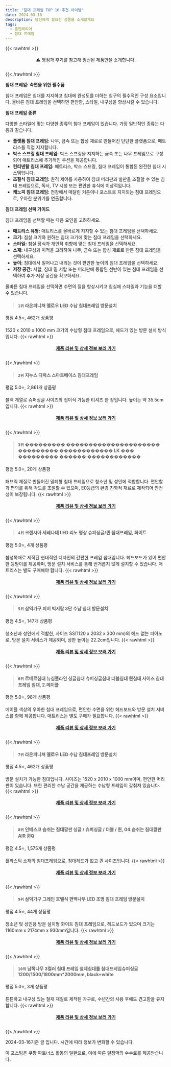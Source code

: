```yaml
---
title: "침대 프레임 TOP 10 추천 아이템"
date: 2024-03-16
description: 당신에게 필요한 상품을 소개할게요
tags:
  - 홈인테리어
  - 침대 프레임
---
```

{{< rawhtml >}}<div class="toc" style="text-align: center; height: 50px; line-height: 2;">  <p>⚠️ 평점과 후기를 참고해 엄선된 제품만을 소개합니다.<br></p></div> {{< /rawhtml >}}

**침대 프레임: 숙면을 위한 필수품**

침대 프레임은 침대를 지지하고 침대에 완성도를 더하는 침구의 필수적인 구성 요소입니다. 올바른 침대 프레임을 선택하면 편안함, 스타일, 내구성을 향상시킬 수 있습니다.

**침대 프레임 종류**

다양한 스타일에 맞는 다양한 종류의 침대 프레임이 있습니다. 가장 일반적인 종류는 다음과 같습니다.

* **플랫폼 침대 프레임:** 나무, 금속 또는 합성 재료로 만들어진 단단한 플랫폼으로, 매트리스를 직접 지지합니다.
* **박스 스프링 침대 프레임:** 박스 스프링을 지지하는 금속 또는 나무 프레임으로 구성되어 매트리스에 추가적인 쿠션을 제공합니다.
* **컨티넨탈 침대 프레임:** 매트리스, 박스 스프링, 침대 프레임이 통합된 완전한 침대 시스템입니다.
* **조절식 침대 프레임:** 원격 제어를 사용하여 침대 머리판과 발판을 조절할 수 있는 침대 프레임으로, 독서, TV 시청 또는 편안한 휴식에 이상적입니다.
* **캐노피 침대 프레임:** 천장에서 매달린 커튼이나 포스트로 지지되는 침대 프레임으로, 우아한 분위기를 연출합니다.

**침대 프레임 선택 가이드**

침대 프레임을 선택할 때는 다음 요인을 고려하세요.

* **매트리스 유형:** 매트리스를 올바르게 지지할 수 있는 침대 프레임을 선택하세요.
* **크기:** 침실 크기와 원하는 침대 크기에 맞는 침대 프레임을 선택하세요.
* **스타일:** 침실 장식과 개인적 취향에 맞는 침대 프레임을 선택하세요.
* **소재:** 내구성과 미적을 고려하여 나무, 금속 또는 합성 재료로 만든 침대 프레임을 선택하세요.
* **높이:** 침대에서 일어나고 내리는 것이 편안한 높이의 침대 프레임을 선택하세요.
* **저장 공간:** 서랍, 침대 밑 서랍 또는 머리판에 통합된 선반이 있는 침대 프레임을 선택하여 추가 저장 공간을 확보하세요.

올바른 침대 프레임을 선택하면 수면의 질을 향상시키고 침실에 스타일과 기능을 더할 수 있습니다.


>#### `1위` 라온퍼니쳐 멜로우 LED 수납 침대프레임 방문설치
평점 4.5⭐, 462개 상품평

1520 x 2010 x 1000 mm 크기의 수납형 침대 프레임으로, 헤드가 있는 방문 설치 방식입니다.
{{< rawhtml >}}<div class="toc" style="text-align: center; height: 50px; line-height: 2;"><p><b><a href="https://link.coupang.com/re/AFFSDP?lptag=AF5033054&pageKey=7225166007&itemId=18319571113&vendorItemId=85464365480&traceid=V0-153-319d211ed4fda4b4&requestid=20240316172923042091878721&token=31850C%7CMIXED">제품 리뷰 및 상세 정보 보러 가기</a></b><br></p> </div>{{< /rawhtml >}}

>#### `2위` 지누스 디럭스 스마트베이스 침대프레임
평점 5.0⭐, 2,861개 상품평

블랙 계열로 슈퍼싱글 사이즈의 접이식 가능한 티셔츠 한 장입니다. 높이는 약 35.5cm입니다.
{{< rawhtml >}}<div class="toc" style="text-align: center; height: 50px; line-height: 2;"><p><b><a href="https://link.coupang.com/re/AFFSDP?lptag=AF5033054&pageKey=5232886821&itemId=2053878889&vendorItemId=70053178137&traceid=V0-153-1faad950f61b9a26&requestid=20240316172923042091878721&token=31850C%7CMIXED">제품 리뷰 및 상세 정보 보러 가기</a></b><br></p> </div>{{< /rawhtml >}}

>#### `3위` ��������� ��������������������� ��������� ������������ LK ��� ��������� ������ ������������
평점 5.0⭐, 20개 상품평

패브릭 재질로 만들어진 밀폐형 침대 프레임으로 청소년 및 성인에 적합합니다. 편안함과 편의를 위해 각도를 조절할 수 있으며, E0등급의 환경 친화적 재료로 제작되어 안전성이 보장됩니다.
{{< rawhtml >}}<div class="toc" style="text-align: center; height: 50px; line-height: 2;"><p><b><a href="https://link.coupang.com/re/AFFSDP?lptag=AF5033054&pageKey=7385186691&itemId=19081770858&vendorItemId=86204112140&traceid=V0-153-7c3acaf3d1d1b4bb&clickBeacon=eNd5JJK1at921h7zePuQSU6qsSSDy6hu8YUeD03DT9fir_d0NK80_frNubnqjps5t4lU3RxcBeRvhcTrJuyT8Pt2eNG2mWmQtN2N8bh-O-MQ0z_OeGkzUldIC6uqkCQDKzv1lzsDz2mfHHWAbZ_aXxDmzHpmD81BQ0awWMAB_wIfXBA0vH41pJQTv14Z4Zcf0VqhEH2ugTYpV7tvPMS8OTVUbHGI0cqBuY0ENjR8tCn9gg6EzeAqGPvWMpS6Cof3nnihJsC2or5nBLVB7UZA70mj2Bsrg10YRI2uOMr2C_6vtdIoRv6wdGOkhw0XuwslftSAQ6fjVwiItAfxHkPO-peNd_lHczmF3MaUggoXdCiG0eQgCK94TGnJV60RbvLBCounKUM26S-z3nMelwFVA3kS_t8pb9LOYJ3mN_RhqK1qXQBsxcUmoCV0vROvHojVfEWr1WeKMluVmQ-e05ijn28uJJfe-D_7Y7RYjFeif3VxyWcSgIotPVtKKC7Ko08dxmzCbC-TunH_iB50gczH8pUcCOlyulU9mBsVhYEz3HRy9QtkNBygVdYc8vVh8DhbuekhITOivGMyoO_1FJQqZQgypTZfEMGhMfyCYyG-2ZVr-S2-5pPFAGDvb3DctCGRTAinMHS0oQYy75Nc9pBbyh516QE9i5mTu5VYuDWB7jV3vJlz-pctvic0nXjcnHwl75QlAkLIiA25h9NqnNwGBGsKZoURkN-kjcWGeWWSvoRNrN1YUhHeoAMCZaMHOl2oX9sqIotL_13F844zhxu0OvAaxGKYGxKomfRlIc2u9hMUEjtbSdr6XKc0AXXKIoYEMq1IXqav-QarjJMZ9Z_eAL1mzYCLRQMI6xc6YUDubee1yFJ0e0TDgbInYIuhLzk41Z63FgCBUdYAtty0KYiUzUSntdoFqr3xlAnk9y2qvwn_Jqg7Vi6NGfY%3D&requestid=20240316172923042091878721&token=31850C%7CMIXED">제품 리뷰 및 상세 정보 보러 가기</a></b><br></p> </div>{{< /rawhtml >}}

>#### `4위` 크렌시아 세레나데 LED 리노 평상 슈퍼싱글/퀸 침대프레임, 화이트
평점 5.0⭐, 4개 상품평

합성목재로 제작된 현대적인 디자인의 간편한 프레임 침대입니다. 헤드보드가 있어 편안한 등받이를 제공하며, 방문 설치 서비스를 통해 번거롭지 않게 설치할 수 있습니다. 매트리스는 별도 구매해야 합니다.
{{< rawhtml >}}<div class="toc" style="text-align: center; height: 50px; line-height: 2;"><p><b><a href="https://link.coupang.com/re/AFFSDP?lptag=AF5033054&pageKey=7677932288&itemId=20499931574&vendorItemId=87441451102&traceid=V0-153-73a74006fbbd12cd&clickBeacon=yFaHVaRHAHb625_AyFMUjrC4o5kO0-lIr2o7xeDxA_MKgRpnTKK4j9ZZ2nSgMLzSGAWebWl0YwrIYWrlnCvk1_evfruUeF-9JUimDfgxlu2fH2Wu5msHIkQIujLjvP2-bTUcToz5fl61Yw_KAlWCQ4DTTPvLRQDP0wD_5fK-AGHe1O0VvY7YKiLuLr5J7hg4MB0L4UFwz15eaPGhJDyTgf0ubxBEj7CKtfjUcWkP7qDv2NrTA8mprOcW8T1jg376hDPr3Vziz1RktSJ-QRj8Yr7Go9GP691Z5gCLqskgMplYz4qwzn0QlPBCSf5-_jDy7reGJrmOZ6iK_TG9wvwlPIZnJWAd4HnZ_bkDx14zvl9yPM2to4vB2n3D5YKA4WsUmkvzZReMgn7KCVAHMuTtTZTYJZjK7xadCMYXkUtV0kUBcG8o18NWzw7vzyPM_JNo2CTCXPglyUMAdL2JvRYHxIBz9fKctSy5Ky5mFjDZDcF3v8ijeOIEVKChTtvDKA6IWLVTkOd25glULCUHjyEQ7nRxunRn_vfe3JhNcxMMBaTNeTO5Krl-CSLEFK-jMVejq8r3tXKYGXq7u-YBc7BW_oqrZLoWaPVIEd_AN25rn2eIs_WGm92teRexHm_zJA8FBMtocLaZl0f30S5uHBIwIa-yNVOIl-mwS2ErkF8cW71VD_Us0HLnKRIqGBW10GIJknKxv-TtqaXbVHjQ9MLX_cSAMH2Escp_YTgFOVe5CXzt7ndszXbO6tGzvnSZbbVC6FvBFitjoMM_xKQaVpwD0Whb91tRPFZTBVx80AWc55gyuMhfg9sz4g3GcyEc1i91NpA7pOB-cCJ_2o5reUwIfivLprkAHgLlvfgoxz2fBu7BiGYHI9k41R3C8giitM1hJRaD4PRc6hyG1vUk2IDHKrjTenKn7HZ2m4JoxzLo_nMbBuAkGWAB&requestid=20240316172923042091878721&token=31850C%7CMIXED">제품 리뷰 및 상세 정보 보러 가기</a></b><br></p> </div>{{< /rawhtml >}}

>#### `5위` 삼익가구 피버 빅서랍 3단 수납 침대 방문설치
평점 4.5⭐, 147개 상품평

청소년과 성인에게 적합한, 사이즈 SS(1120 x 2032 x 300 mm)의 헤드 없는 피아노로, 방문 설치 서비스가 제공되며, 상판 높이는 22.2cm입니다.
{{< rawhtml >}}<div class="toc" style="text-align: center; height: 50px; line-height: 2;"><p><b><a href="https://link.coupang.com/re/AFFSDP?lptag=AF5033054&pageKey=7380599712&itemId=19059895989&vendorItemId=86182848432&traceid=V0-153-b60795aa04868724&requestid=20240316172923042091878721&token=31850C%7CMIXED">제품 리뷰 및 상세 정보 보러 가기</a></b><br></p> </div>{{< /rawhtml >}}

>#### `6위` 르메르침대 뉴심플라인 싱글침대 슈퍼싱글침대 더블침대 퀸침대 사이즈 침대프레임 침대, 2.메이플
평점 5.0⭐, 98개 상품평

메이플 색상의 우아한 침대 프레임으로, 편안한 수면을 위한 헤드보드와 방문 설치 서비스를 함께 제공합니다. 매트리스는 별도 구매가 필요합니다.
{{< rawhtml >}}<div class="toc" style="text-align: center; height: 50px; line-height: 2;"><p><b><a href="https://link.coupang.com/re/AFFSDP?lptag=AF5033054&pageKey=7307666323&itemId=18714229578&vendorItemId=79254537331&traceid=V0-153-37b98805231b9225&clickBeacon=7RA2PPcOoLaIufIr7XkSeNLxMlMr8Qrzb31S6CcSD7mGD3fb-fIJC_1dSTZLQOz4SvhzbAQtMmSZ5mMB66eiFQhxymChFxhQEUftYmEM7oRtAXztqxmQhRvQ0CcUiv6x4Dl6pDzqhg4b47ZNE3yYjrCt06J5Hbke9rNaI0vL9NYBGAu9Ah0JGqEKaT40RezMVp-NWSIijW7_xyEGOpDLHND4GnRLXEX9G5xifIqqPUbmEVX5o6fO6EpZdCKD72R1mVCaS3X8BjY1J2d0S05jlEk44_EqqSB0ebp5-aK-HJ-ecgkFzr6ozaJKJoNsra_DyVjwe6q4A9iQuREwbzdta3Go8N1Hb2NzoOsrQENPQTiwjiy2HZejaeEN54PiRFH_NmbcpX87Wo4PL0ahONps0-mJQoN5WFTdvPLQ4H4lluPDjg7_qTWZKlwT-sQRaKjIaGKgxSCXyTwBsRfIuP44mS43vB7gO76gZEV3vddmx-vMq8aVxoP4sDVFpW0M1TYM5SjaQ98hAEYkYzfrDiKKmxXixbC6GZ7saxkNUw6b7aZxHTpa-SL4gVmpLn14GO9z_v8_IsbSZJdc91o4SgYU1-s5sh4e9HprS-kmH9kM6Sux61Wr0loAcGq-oGc9pByqxAfu5IdHy_hjxOwYsi89a_IC-3qWu_QMR0ZUrK5q5iHPzrHnH7PfErdjUtZeoSVWg1FAIFBJdUXyskswc4IVO-3Qe9atSVqZ14jfmyIx-CbXPGw4gSwf7p2ICwvC29tnwnJ4-FF8KSIgDf6zn2IEksw60Xlb_Mcv_4aoMcUOSMCww_MuYbWjJ9FP2fX0ILrs-3sWixpq-eioyNS8jaIqTJdL9fFRiFIVRIe8UWRMdG8bYgEMoyhUXlgq5JpG4qNTlCRcPz_0xaIEMnxTXdfWYXRd4GU0yYCMYbNslZtiPMuA-u1Vk8JM&requestid=20240316172923042091878721&token=31850C%7CMIXED">제품 리뷰 및 상세 정보 보러 가기</a></b><br></p> </div>{{< /rawhtml >}}

>#### `7위` 라온퍼니쳐 멜로우 LED 수납 침대프레임 방문설치
평점 4.5⭐, 462개 상품평

방문 설치가 가능한 침대입니다. 사이즈는 1520 x 2010 x 1000 mm이며, 편안한 머리판이 있습니다. 또한 편리한 수납 공간을 제공하는 수납형 프레임이 갖춰져 있습니다.
{{< rawhtml >}}<div class="toc" style="text-align: center; height: 50px; line-height: 2;"><p><b><a href="https://link.coupang.com/re/AFFSDP?lptag=AF5033054&pageKey=7225166007&itemId=18319571109&vendorItemId=85464365403&traceid=V0-153-319d211ed4fda4b4&requestid=20240316172923042091878721&token=31850C%7CMIXED">제품 리뷰 및 상세 정보 보러 가기</a></b><br></p> </div>{{< /rawhtml >}}

>#### `8위` 인베스코 숨쉬는 침대깔판 싱글 / 슈퍼싱글 / 더블 / 퀸, 04.숨쉬는 침대깔판AIR 퀸Q
평점 4.5⭐, 1,575개 상품평

플라스틱 소재의 침대프레임으로, 침대헤드가 없고 퀸 사이즈입니다.
{{< rawhtml >}}<div class="toc" style="text-align: center; height: 50px; line-height: 2;"><p><b><a href="https://link.coupang.com/re/AFFSDP?lptag=AF5033054&pageKey=39056215&itemId=143665276&vendorItemId=3010025084&traceid=V0-153-e57613cbcbc1df6a&clickBeacon=lb3hGuhZNWM8sku-lcrUN51z48jsX7aF87dpDzbSdduf3R82BA8S1oRGdkaUmCJNLpg4fEWSHtPtuuSgKIb2xs65Fhxp4w15xivMQ-WygVH8erJb47JoUJv5l2avxdaclQcN1iX4qkj71I8tjcXkTrZTALpMWJB5qr6pE8-7GHedhVB-baFIp6rAtEKgg16bHPanXYmra8WNTynmmyxAy8m_pQzQHvDCdvGYgdbc1bRyVA0kie72gyic7Uz9sVCCtlDnDoUwJxieCAXlCx8uessjWn2506vTn9Cp4iBMTsVJkfGTPn9Ii0rSVL9I3CoSaKrlTY1bwi_EMgyj2eu6RrD12U8E7TsImo7cvGFESANqKOr22Oklrd4DaugDjSlglAemDdiEzAcCHUZ5MC5wzAydG3QYmGhILKcZvB9JC_V02eLbuEHlHMwKpdYKEcaqWzIE9g5QF8NFAxYowokEg-vgi4Kvj5_7YL0wL-KeDwHF-1pRTG9QIZkSq-UN6aaNtlXFdEtR9uMSW8P8PENcqN5fJWBDWeT0j13GNH0kvRTjnQrmEEFoXW1DAY4JzP3cwnUq61U3MtG9mYdeuNjmOeyryVKu0SsP1jWdopbXmb1Vapjtdi7wErRAhCbIbRbpLkGesPvf5Jn3uc-QM7TirBWOzy6Yh0VW39C6juOXTzBO1hldgDCEU3yQP9veoUcdVtpop8WfbDk1MapALHNPuiy0RVbhvVBuxyMvlvUwQJyXRtxm33bO0v8m7M5xwbxT7UCZUP9MflJgmtAlNZERdhZHRKJaxBDhHOWkcox6vviHUKJqdG4OxxH5bp3q4ninpECETAMNG-aYbxXItLmvNtrPV4_kL4XoNre37Lc8Nks68Os8v5NQbhc4o_0dUm_CwPtr4b7f9IfXEqYZpHwwcHAYC9YTGsFvaNHE0PMyUHU3zprX-Z03&requestid=20240316172923042091878721&token=31850C%7CMIXED">제품 리뷰 및 상세 정보 보러 가기</a></b><br></p> </div>{{< /rawhtml >}}

>#### `9위` 삼익가구 그레인 호텔식 편백나무 LED 조명 침대 프레임 방문설치
평점 4.5⭐, 44개 상품평

청소년 및 성인용 방문 설치형 화이트 침대 프레임으로, 헤드보드가 있으며 크기는 1160mm x 2174mm x 930mm입니다.
{{< rawhtml >}}<div class="toc" style="text-align: center; height: 50px; line-height: 2;"><p><b><a href="https://link.coupang.com/re/AFFSDP?lptag=AF5033054&pageKey=7670868389&itemId=20462564026&vendorItemId=87542189854&traceid=V0-153-03e320b652e701e6&requestid=20240316172923042091878721&token=31850C%7CMIXED">제품 리뷰 및 상세 정보 보러 가기</a></b><br></p> </div>{{< /rawhtml >}}

>#### `10위` 남쪽나무 3컬러 침대 프레임 철제침대틀 침대프레임슈퍼싱글 1200/1500/1800mm*2000mm, black+white
평점 5.0⭐, 3개 상품평

튼튼하고 내구성 있는 철재 재질로 제작된 가구로, 수년간의 사용 후에도 견고함을 유지합니다.
{{< rawhtml >}}<div class="toc" style="text-align: center; height: 50px; line-height: 2;"><p><b><a href="https://link.coupang.com/re/AFFSDP?lptag=AF5033054&pageKey=7748298208&itemId=20864298158&vendorItemId=88766765638&traceid=V0-153-55a8b3cf1c4fd760&clickBeacon=OjEGVOO5wlfMOnLKOtaI6SnI0XyYJVxQ8l9tdw-pcKt908OvHUkhJdUxNJBdh9wMUbme8D3cvqutEkSmsk3-JG8VLCL34zwLcLUy2rdfne0zWB3FUogUbvJR-0UVRSx6-jVBUGXnYAmxRZtbteZZLNVkcKuEsDVrsMr_4mocT6vZSRPs9FqA9bkhpCsFDaon8TgW93gh5yKOzDmtf4ASDAyvIjvc-cbonobWrNHrvsj1Q8qMAKrZbXAv9LE_PoS1yEj0dAQonfcTofJKG1Radj060xchkpsLIB_Fh5VzBGePhoPysSo6tnrZg3iV595Q_gg2dcHjFL0hkAwrWE8alHDJu668K3UqoYuVIHFAqNWxk_-F1BytJK6O2MPeWBSUNA9kWZvHdh47nCwAeJx0uqtvdKuwWAu6yUt4wB7-D88eETXahtfSr4nbL12vAjj0qQ5d9Qe1LsxvCWeQwNapo2gHO5sOAqC_VVgrLz19tK1QSJNJii4ad_F1U1eCjw3goMIddn7wTzI7rY6NUvR3te0fAvwPwWC3c4lka0OaZwxRbl-48hP68QjN_a__z2Byetmb_H-iqVWev97aGqimEvsieGy96WxK3OZtEy-IElMxaWdk_zyphAJu_QU4H2zkGPS-gb8aWgpUNvevW2gpRhLj_dom0lHs4L-o6p4NgKm1phn6sASBSq7_hUhd3l98OhQXHeTHv0F2xNk-sPBm54OU2zVixuPXhJYjtgtsVIjQffKzCyzkkm6moOEBY6aStUt42N0901b4m5Wlp-tf06fogpMOC0SJoaY39E1MKKrxVSA2NfkeSTgEIyMWn-ViACjuSPfU8KsIuwqhI18WpjBrT1uCNUVeDu5SrhdQBGa9srfJfzwGEEWhBgl28d7KVcY4rbOlJ92RREg4QMykyFioaHPTjtbSi8eC48B4z6josAcrvzEZ&requestid=20240316172923042091878721&token=31850C%7CMIXED">제품 리뷰 및 상세 정보 보러 가기</a></b><br></p> </div>{{< /rawhtml >}}


2024-03-16기준 글 입니다.
시간에 따라 정보가 변화할 수 있습니다.

이 포스팅은 쿠팡 파트너스 활동의 일환으로, 이에 따른 일정액의 수수료를 제공받습니다.